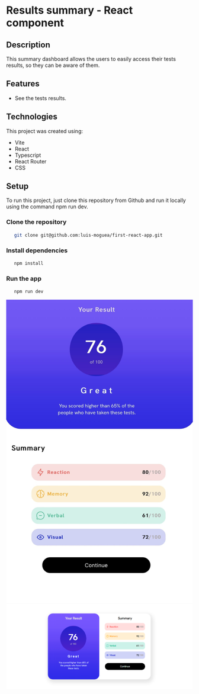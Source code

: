 # Results summary - React component

## Description

This summary dashboard allows the users to easily access their tests results, so they can be aware of them.

## Features

- See the tests results.

## Technologies

This project was created using:

- Vite
- React
- Typescript
- React Router
- CSS

## Setup

To run this project, just clone this repository from Github and run it locally using the command npm run dev.

### Clone the repository

```bash
   git clone git@github.com:luis-moguea/first-react-app.git
```

### Install dependencies

```bash
   npm install
```

### Run the app

```bash
   npm run dev
```

![Mobile view](https://raw.githubusercontent.com/luis-moguea/first-react-project/main/src/assets/image0-_1_.png)
![Desktop view](https://raw.githubusercontent.com/luis-moguea/first-react-project/main/src/assets/summary.png)

